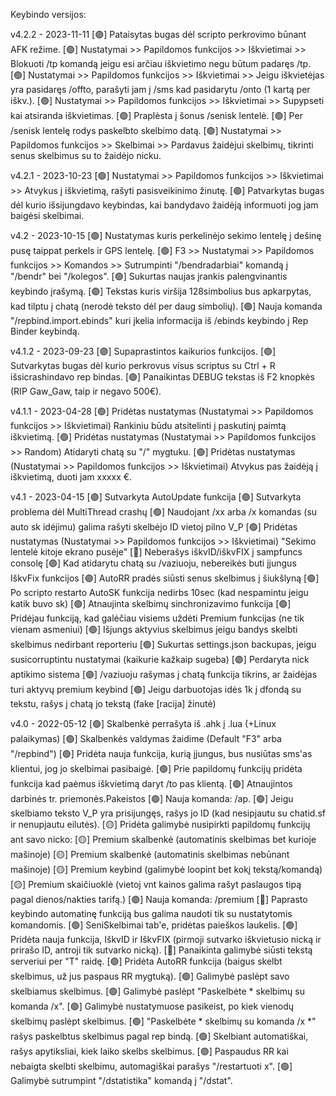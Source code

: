 Keybindo versijos:

v4.2.2 - 2023-11-11
[🟣] Pataisytas bugas dėl scripto perkrovimo būnant AFK režime.
[🟢] Nustatymai >> Papildomos funkcijos >> Iškvietimai >> Blokuoti /tp komandą jeigu esi arčiau iškvietimo negu būtum padaręs /tp.
[🟢] Nustatymai >> Papildomos funkcijos >> Iškvietimai >> Jeigu iškvietėjas yra pasidaręs /offto, parašyti jam į /sms kad pasidarytu /onto (1 kartą per iškv.).
[🟢] Nustatymai >> Papildomos funkcijos >> Iškvietimai >> Supypseti kai atsiranda iškvietimas.
[🟣] Praplėsta į šonus /senisk lentelė.
[🟢] Per /senisk lentelę rodys paskelbto skelbimo datą.
[🟢] Nustatymai >> Papildomos funkcijos >> Skelbimai >> Pardavus žaidėjui skelbimų, tikrinti senus skelbimus su to žaidėjo nicku.
    
v4.2.1 - 2023-10-23
    [🟢] Nustatymai >> Papildomos funkcijos >> Iškvietimai >> Atvykus į iškvietimą, rašyti pasisveikinimo žinutę.
    [🟣] Patvarkytas bugas dėl kurio išsijungdavo keybindas, kai bandydavo žaidėją informuoti jog jam baigėsi skelbimai.

v4.2 - 2023-10-15
    [🟢] Nustatymas kuris perkelinėjo sekimo lentelę į dešinę pusę taippat perkels ir GPS lentelę.
    [🟢] F3 >> Nustatymai >> Papildomos funkcijos >> Komandos >> Sutrumpinti "/bendradarbiai" komandą į "/bendr" bei "/kolegos".
    [🟢] Sukurtas naujas įrankis palengvinantis keybindo įrašymą.
    [🟣] Tekstas kuris viršija 128simbolius bus apkarpytas, kad tilptu į chatą (nerodė teksto dėl per daug simbolių).
    [🟢] Nauja komanda "/repbind.import.ebinds" kuri įkelia informacija iš /ebinds keybindo į Rep Binder keybindą.

v4.1.2 - 2023-09-23
    [🟣] Supaprastintos kaikurios funkcijos.
    [🟣] Sutvarkytas bugas dėl kurio perkrovus visus scriptus su Ctrl + R išsicrashindavo rep bindas.
    [🟣] Panaikintas DEBUG tekstas iš F2 knopkės (RIP Gaw_Gaw, taip ir negavo 500€).
    
v4.1.1 - 2023-04-28
    [🟢] Pridėtas nustatymas (Nustatymai >> Papildomos funkcijos >> Iškvietimai) Rankiniu būdu atsitelinti į paskutinį paimtą iškvietimą.
    [🟢] Pridėtas nustatymas (Nustatymai >> Papildomos funkcijos >> Random) Atidaryti chatą su "/" mygtuku.
    [🟢] Pridėtas nustatymas (Nustatymai >> Papildomos funkcijos >> Iškvietimai) Atvykus pas žaidėją į iškvietimą, duoti jam xxxxx €.

v4.1 - 2023-04-15
    [🟣] Sutvarkyta AutoUpdate funkcija
    [🟣] Sutvarkyta problema dėl MultiThread crashų
    [🟢] Naudojant /xx arba /x komandas (su auto sk idėjimu) galima rašyti skelbėjo ID vietoj pilno V_P
    [🟢] Pridėtas nustatymas (Nustatymai >> Papildomos funkcijos >> Iškvietimai) "Sekimo lentelė kitoje ekrano pusėje"
    [🔴] Neberašys iškvID/iškvFIX į sampfuncs consolę
    [🟣] Kad atidarytu chatą su /vaziuoju, nebereikės buti įjungus IškvFix funkcijos
    [🟣] AutoRR pradės siūsti senus skelbimus į šiukšlyną
    [🟢] Po scripto restarto AutoSK funkcija nedirbs 10sec (kad nespamintu jeigu katik buvo sk)
    [🟢] Atnaujinta skelbimų sinchronizavimo funkcija
    [🟢] Pridėjau funkciją, kad galėčiau visiems uždėti Premium funkcijas (ne tik vienam asmeniui)
    [🟢] Išjungs aktyvius skelbimus jeigu bandys skelbti skelbimus nedirbant reporteriu
    [🟢] Sukurtas settings.json backupas, jeigu susicorruptintu nustatymai (kaikurie kažkaip sugeba)
    [🟣] Perdaryta nick aptikimo sistema
    [🟣] /vaziuoju rašymas į chatą funkcija tikrins, ar žaidėjas turi aktyvų premium keybind
    [🟢] Jeigu darbuotojas idės 1k į dfondą su tekstu, rašys į chatą jo tekstą (fake [racija] žinutė)

v4.0 - 2022-05-12
    [🟢] Skalbenkė perrašyta iš .ahk į .lua (+Linux palaikymas)
    [🟢] Skalbenkės valdymas žaidime (Default "F3" arba "/repbind")
    [🟢] Pridėta nauja funkcija, kurią įjungus, bus nusiūtas sms'as klientui, jog jo skelbimai pasibaigė.
    [🟢] Prie papildomų funkcijų pridėta funkcija kad paėmus iškvietimą daryt /to pas klientą.
    [🟣] Atnaujintos darbinės tr. priemonės.Pakeistos
    [🟢] Nauja komanda: /ap.
    [🟢] Jeigu skelbiamo teksto V_P yra prisijungęs, rašys jo ID (kad nesipjautu su chatid.sf ir nenupjautu eilutės).
    [🟡] Pridėta galimybė nusipirkti papildomų funkcijų ant savo nicko:
        [🟡] Premium skalbenkė (automatinis skelbimas bet kurioje mašinoje)
        [🟡] Premium skalbenkė (automatinis skelbimas nebūnant mašinoje)
        [🟡] Premium keybind (galimybė loopint bet kokį tekstą/komandą)
        [🟡] Premium skaičiuoklė (vietoj vnt kainos galima rašyt paslaugos tipą pagal dienos/nakties tarifą.)
    [🟢] Nauja komanda: /premium
    [🔴] Paprasto keybindo automatinę funkciją bus galima naudoti tik su nustatytomis komandomis.
    [🟢] SeniSkelbimai tab'e, pridėtas paieškos laukelis.
    [🟢] Pridėta nauja funkcija, IškvID ir IškvFIX (pirmoji sutvarko iškvietusio nicką ir prirašo ID, antroji tik sutvarko nicką).
    [🔴] Panaikinta galimybė siūsti tekstą serveriui per "T" raidę.
    [🟢] Pridėta AutoRR funkcija (baigus skelbt skelbimus, už jus paspaus RR mygtuką).
    [🟢] Galimybė paslėpt savo skelbiamus skelbimus.
    [🟢] Galimybė paslėpt "Paskelbėte * skelbimų su komanda /x".
    [🟢] Galimybė nustatymuose pasikeist, po kiek vienodų skelbimų paslėpt skelbimus.
    [🟢] "Paskelbėte * skelbimų su komanda /x *" rašys paskelbtus skelbimus pagal rep bindą.
    [🟢] Skelbiant automatiškai, rašys apytiksliai, kiek laiko skelbs skelbimus.
    [🟢] Paspaudus RR kai nebaigta skelbti skelbimu, automagiškai parašys "/restartuoti x".
    [🟢] Galimybė sutrumpint "/dstatistika" komandą į "/dstat".
